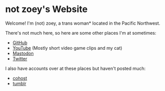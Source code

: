 # not zoey's Website

Welcome! I'm (not) zoey, a trans woman\* located in the Pacific Northwest.

There's not much here, so here are some other places I'm at sometimes:

- [GitHub](https://github.com/zyllian)
- [YouTube](https://youtube.com/@zyllian) (Mostly short video game clips and my cat)
- [Mastodon](https://mas.to/@zyl)
- [Twitter](https://twitter.com/zylllian)

I also have accounts over at these places but haven't posted much:

- [cohost](https://cohost.org/zyl)
- [tumblr](https://www.tumblr.com/zyllian)

